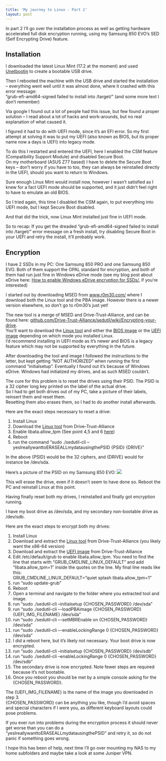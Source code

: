 ```yaml
---
title: 'My journey to Linux - Part 2'
layout: post
---
```


In part 2 I’ll go over the installation process as well as getting hardware accelerated full disk encryption running, using my Samsung 850 EVO’s SED (Self Encrypting Drive) feature.

<a name="Install"></a>

## Installation

I downloaded the latest Linux Mint (17.2 at the moment) and used [Unetbootin](https://unetbootin.github.io/) to create a bootable USB drive.

Then I rebooted the machine with the USB drive and started the installation – everything went well until it was almost done, where it crashed with this error message:  
“grub-efi-amd64-signed failed to install into /target/” (and some more text I don’t remember)

Via google I found out a lot of people had this issue, but few found a proper solution – I read about a lot of hacks and work-arounds, but no real explanation of what caused it.

I figured it had to do with UEFI mode, since it’s an EFI error. So my first attempt at solving it was to put my UEFI (also known as BIOS, but its proper name now a days is UEFI) into legacy mode.

To do this I restarted and entered the UEFI, here I enabled the CSM feature (Compatibility Support Module) and disabled Secure Boot.  
On my motherboard (ASUS Z77 based) I have to delete the Secure Boot keys – don’t worry if you have to too, they can always be reinstalled directly in the UEFI, should you want to return to Windows.

Sure enough Linux Mint would install now, however I wasn’t satisfied as I knew for a fact UEFI mode should be supported, and it just didn’t feel right to have to emulate an old BIOS.

So I tried again, this time I disabled the CSM again, to put everything into UEFI mode, but I kept Secure Boot disabled.

And that did the trick, now Linux Mint installed just fine in UEFI mode.

So to recap: If you get the dreaded “grub-efi-amd64-signed failed to install into /target/” error message on a fresh install, try disabling Secure Boot in your UEFI and retry the install, it’ll probably work.

<a name="Encryption"></a>

## Encryption

I have 2 SSDs in my PC: One Samsung 850 PRO and one Samsung 850 EVO. Both of them support the OPAL standard for encryption, and both of them had run just fine in Windows eDrive mode (see my blog post about eDrive here: [How to enable Windows eDrive encryption for SSDs/](http://www.ckode.dk/desktop-machines/how-to-enable-windows-edrive-encryption-for-ssds/), if you’re interested)

I started out by downloading MSED from www.r0m30.com/ where I download both the Linux tool and the PBA image. However there is a newer version elsewhere, so don’t go to r0m30’s just yet!

The new tool is a merge of MSED and Drive-Trust-Alliance, and can be found here: [github.com/Drive-Trust-Alliance/sedutil/wiki/Encrypting-your-drive](https://github.com/Drive-Trust-Alliance/sedutil/wiki/Encrypting-your-drive).  
You’ll want to download the [Linux tool](https://github.com/Drive-Trust-Alliance/exec/blob/master/sedutil_LINUX.tgz?raw=true) and either the [BIOS image](https://github.com/Drive-Trust-Alliance/exec/blob/master/LINUXPBARelease.img.gz?raw=true) or the [UEFI image](https://github.com/Drive-Trust-Alliance/exec/blob/master/UEFI64_Release.img.gz?raw=true) depending on which mode you installed Linux.  
I’d recommend installing in UEFI mode as it’s newer and BIOS is a legacy feature which may not be supported by everything in the future.

After downloading the tool and image I followed the instructions to the letter, but kept getting “NOT AUTHORIZED” when running the first command “initialsetup”. Eventually I found out it’s because of Windows eDrive. Windows had initialized my drives, and as such MSED couldn’t.

The cure for this problem is to reset the drives using their PSID. The PSID is a 32 cipher long key printed on the label of the actual drive.  
So I had to get both drives out of my PC, take a picture of their labels, reinsert them and reset them.  
Resetting them also erases them, so I had to do another install afterwards.

Here are the exact steps necessary to reset a drive:

1. Install Linux
2. Download the [Linux tool](https://github.com/Drive-Trust-Alliance/exec/blob/master/sedutil_LINUX.tgz?raw=true) from Drive-Trust-Alliance
3. Enable libata.allow\_tpm (See point 4,5 and 6 [here](#libata))
4. Reboot
5. run the command “sudo ./sedutil-cli –yesIreallywanttoERASEALLmydatausingthePSID {PSID} {DRIVE}”

In the above {PSID} would be the 32 ciphers, and {DRIVE} would for instance be /dev/sda.

Here’s a picture of the PSID on my Samsung 850 EVO: [![](http://www.ckode.dk/wordpress/wp-content/uploads/2015/10/Samsung-EVO-850-PSID_thumb.jpg)](http://www.ckode.dk/wordpress/wp-content/uploads/2015/10/Samsung-EVO-850-PSID.jpg)

This will erase the drive, even if it doesn’t seem to have done so. Reboot the PC and reinstall Linux at this point.

Having finally reset both my drives, I reinstalled and finally got encryption running.

I have my boot drive as /dev/sda, and my secondary non-bootable drive as /dev/sdb.

Here are the exact steps to encrypt both my drives:

1. <a name="libata"></a>Install Linux
2. Download and extract the [Linux tool](https://github.com/Drive-Trust-Alliance/exec/blob/master/sedutil_LINUX.tgz?raw=true) from Drive-Trust-Alliance (you likely want the x86-64 version)
3. Download and extract the [UEFI image](https://github.com/Drive-Trust-Alliance/exec/blob/master/UEFI64_Release.img.gz?raw=true) from Drive-Trust-Alliance
4. Edit /etc/default/grub to enable libata.allow\_tpm. You need to find the line that starts with “GRUB\_CMDLINE\_LINUX\_DEFAULT” and add “libata.allow\_tpm=1″ inside the quotes on the line. My final line reads like this:  
    GRUB\_CMDLINE\_LINUX\_DEFAULT=”quiet splash libata.allow\_tpm=1”
5. run “sudo update-grub”
6. Reboot
7. Open a terminal and navigate to the folder where you extracted tool and image.
8. run “sudo ./sedutil-cli –initialsetup {CHOSEN\_PASSWORD} /dev/sda”
9. run “sudo ./sedutil-cli –-loadPBAimage {CHOSEN\_PASSWORD} {UEFI\_IMG\_FILENAME} /dev/sda”
10. run “sudo ./sedutil-cli –-setMBREnable on {CHOSEN\_PASSWORD} /dev/sda”
11. run “sudo ./sedutil-cli –-enableLockingRange 0 {CHOSEN\_PASSWORD} /dev/sda”
12. I did a reboot here, but it’s likely not necessary. Your boot drive is now encrypted.
13. run “sudo ./sedutil-cli –initialsetup {CHOSEN\_PASSWORD} /dev/sdb”
14. run “sudo ./sedutil-cli –enableLockingRange 0 {CHOSEN\_PASSWORD} /dev/sdb”
15. The secondary drive is now encrypted. Note fewer steps are required because it’s not bootable.
16. Once you reboot you should be met by a simple console asking for the {CHOSEN\_PASSWORD}.

The {UEFI\_IMG\_FILENAME} is the name of the image you downloaded in step 3.  
{CHOSEN\_PASSWORD} can be anything you like, though I’d avoid spaces and special characters if I were you, as different keyboard layouts could pose problems.

If you ever run into problems during the encryption process it should never get worse than you can do a “yesIreallywanttoERASEALLmydatausingthePSID” and retry it, so do not panic if something goes wrong.

I hope this has been of help, next time I’ll go over mounting my NAS to my home subfolders and maybe take a look at some Juniper VPN.